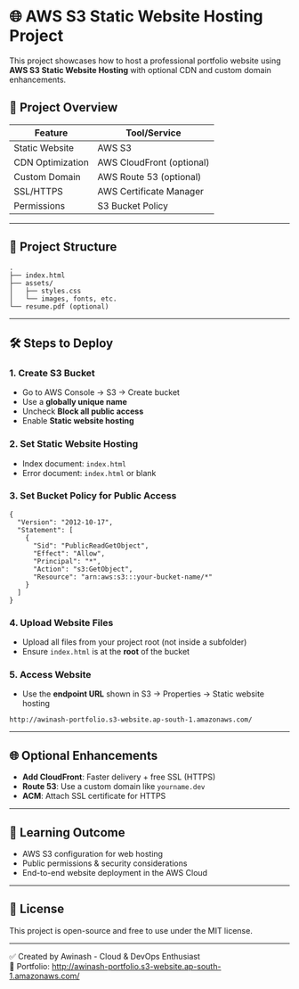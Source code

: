 
# 🌐 AWS S3 Static Website Hosting Project

This project showcases how to host a professional portfolio website using **AWS S3 Static Website Hosting** with optional CDN and custom domain enhancements.

## 🚀 Project Overview

| Feature              | Tool/Service             |
|----------------------|--------------------------|
| Static Website       | AWS S3                   |
| CDN Optimization     | AWS CloudFront (optional)|
| Custom Domain        | AWS Route 53 (optional)  |
| SSL/HTTPS            | AWS Certificate Manager  |
| Permissions          | S3 Bucket Policy         |

---

## 📁 Project Structure

```
.
├── index.html
├── assets/
│   ├── styles.css
│   └── images, fonts, etc.
└── resume.pdf (optional)
```

---

## 🛠️ Steps to Deploy

### 1. Create S3 Bucket

- Go to AWS Console → S3 → Create bucket
- Use a **globally unique name**
- Uncheck **Block all public access**
- Enable **Static website hosting**

### 2. Set Static Website Hosting

- Index document: `index.html`
- Error document: `index.html` or blank

### 3. Set Bucket Policy for Public Access

```
{
  "Version": "2012-10-17",
  "Statement": [
    {
      "Sid": "PublicReadGetObject",
      "Effect": "Allow",
      "Principal": "*",
      "Action": "s3:GetObject",
      "Resource": "arn:aws:s3:::your-bucket-name/*"
    }
  ]
}
```

### 4. Upload Website Files

- Upload all files from your project root (not inside a subfolder)
- Ensure `index.html` is at the **root** of the bucket

### 5. Access Website

- Use the **endpoint URL** shown in S3 → Properties → Static website hosting

```
http://awinash-portfolio.s3-website.ap-south-1.amazonaws.com/
```

---

## 🌐 Optional Enhancements

- **Add CloudFront**: Faster delivery + free SSL (HTTPS)
- **Route 53**: Use a custom domain like `yourname.dev`
- **ACM**: Attach SSL certificate for HTTPS

---

## 🧠 Learning Outcome

- AWS S3 configuration for web hosting
- Public permissions & security considerations
- End-to-end website deployment in the AWS Cloud

---

## 📄 License

This project is open-source and free to use under the MIT license.

---

✅ Created by Awinash - Cloud & DevOps Enthusiast  
🔗 Portfolio: http://awinash-portfolio.s3-website.ap-south-1.amazonaws.com/
